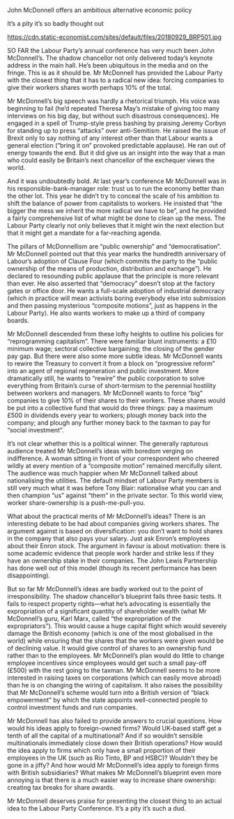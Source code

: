 John McDonnell offers an ambitious alternative economic policy

It’s a pity it’s so badly thought out

https://cdn.static-economist.com/sites/default/files/20180929_BRP501.jpg

SO FAR the Labour Party’s annual conference has very much been John McDonnell’s. The shadow chancellor not only delivered today’s keynote address in the main hall. He’s been ubiquitous in the media and on the fringe. This is as it should be. Mr McDonnell has provided the Labour Party with the closest thing that it has to a radical new idea: forcing companies to give their workers shares worth perhaps 10% of the total. 

Mr McDonnell’s big speech was hardly a rhetorical triumph. His voice was beginning to fail (he’d repeated Theresa May’s mistake of giving too many interviews on his big day, but without such disastrous consequences). He engaged in a spell of Trump-style press bashing by praising Jeremy Corbyn for standing up to press “attacks” over anti-Semitism. He raised the issue of Brexit only to say nothing of any interest other than that Labour wants a general election (“bring it on” provoked predictable applause). He ran out of energy towards the end. But it did give us an insight into the way that a man who could easily be Britain’s next chancellor of the exchequer views the world.

And it was undoubtedly bold. At last year’s conference Mr McDonnell was in his responsible-bank-manager role: trust us to run the economy better than the other lot. This year he didn’t try to conceal the scale of his ambition to shift the balance of power from capitalists to workers. He insisted that “the bigger the mess we inherit the more radical we have to be”, and he provided a fairly comprehensive list of what might be done to clean up the mess. The Labour Party clearly not only believes that it might win the next election but that it might get a mandate for a far-reaching agenda. 

The pillars of McDonnellism are “public ownership” and “democratisation”. Mr McDonnell pointed out that this year marks the hundredth anniversary of Labour’s adoption of Clause Four (which commits the party to the “public ownership of the means of production, distribution and exchange”). He declared to resounding public applause that the principle is more relevant than ever. He also asserted that “democracy” doesn’t stop at the factory gates or office door. He wants a full-scale adoption of industrial democracy (which in practice will mean activists boring everybody else into submission and then passing mysterious “composite motions”, just as happens in the Labour Party). He also wants workers to make up a third of company boards. 

Mr McDonnell descended from these lofty heights to outline his policies for “reprogramming capitalism”. There were familiar blunt instruments: a £10 minimum wage; sectoral collective bargaining; the closing of the gender pay gap. But there were also some more subtle ideas. Mr McDonnell wants to rewire the Treasury to convert it from a block on “progressive reform” into an agent of regional regeneration and public investment. More dramatically still, he wants to “rewire” the public corporation to solve everything from Britain’s curse of short-termism to the perennial hostility between workers and managers. Mr McDonnell wants to force “big” companies to give 10% of their shares to their workers. These shares would be put into a collective fund that would do three things: pay a maximum £500 in dividends every year to workers; plough money back into the company; and plough any further money back to the taxman to pay for “social investment”. 

It’s not clear whether this is a political winner. The generally rapturous audience treated Mr McDonnell’s ideas with boredom verging on indifference. A woman sitting in front of your correspondent who cheered wildly at every mention of a “composite motion” remained mercifully silent. The audience was much happier when Mr McDonnell talked about nationalising the utilities. The default mindset of Labour Party members is still very much what it was before Tony Blair: nationalise what you can and then champion “us” against “them” in the private sector. To this world view, worker share-ownership is a push-me-pull-you.

What about the practical merits of Mr McDonnell’s ideas? There is an interesting debate to be had about companies giving workers shares. The argument against is based on diversification: you don’t want to hold shares in the company that also pays your salary. Just ask Enron’s employees about their Enron stock. The argument in favour is about motivation: there is some academic evidence that people work harder and strike less if they have an ownership stake in their companies. The John Lewis Partnership has done well out of this model (though its recent performance has been disappointing). 

But so far Mr McDonnell’s ideas are badly worked out to the point of irresponsibility. The shadow chancellor’s blueprint fails three basic tests. It fails to respect property rights—what he’s advocating is essentially the expropriation of a significant quantity of shareholder wealth (what Mr McDonnell’s guru, Karl Marx, called “the expropriation of the expropriators”). This would cause a huge capital flight which would severely damage the British economy (which is one of the most globalised in the world) while ensuring that the shares that the workers were given would be of declining value. It would give control of shares to an ownership fund rather than to the employees. Mr McDonnell’s plan would do little to change employee incentives since employees would get such a small pay-off (£500) with the rest going to the taxman. Mr McDonnell seems to be more interested in raising taxes on corporations (which can easily move abroad) than he is on changing the wiring of capitalism. It also raises the possibility that Mr McDonnell’s scheme would turn into a British version of “black empowerment” by which the state appoints well-connected people to control investment funds and run companies.

Mr McDonnell has also failed to provide answers to crucial questions. How would his ideas apply to foreign-owned firms? Would UK-based staff get a tenth of all the capital of a multinational? And if so wouldn’t sensible multinationals immediately close down their British operations? How would the idea apply to firms which only have a small proportion of their employees in the UK (such as Rio Tinto, BP and HSBC)? Wouldn’t they be gone in a jiffy? And how would Mr McDonnell’s idea apply to foreign firms with British subsidiaries? What makes Mr McDonnell’s blueprint even more annoying is that there is a much easier way to increase share ownership: creating tax breaks for share awards. 

Mr McDonnell deserves praise for presenting the closest thing to an actual idea to the Labour Party Conference. It’s a pity it’s such a dud.
